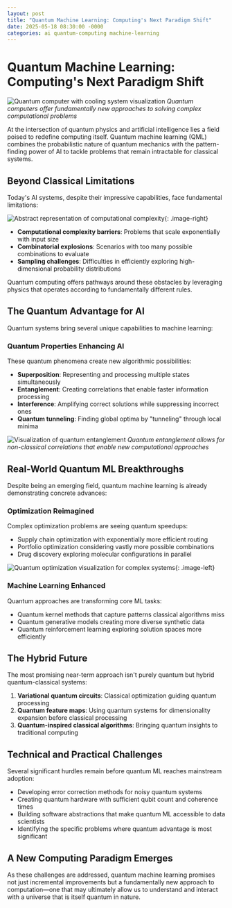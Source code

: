```yaml
---
layout: post
title: "Quantum Machine Learning: Computing's Next Paradigm Shift"
date: 2025-05-18 08:30:00 -0000
categories: ai quantum-computing machine-learning
---
```


# Quantum Machine Learning: Computing's Next Paradigm Shift

![Quantum computer with cooling system visualization](https://images.unsplash.com/photo-1635070041078-e363dbe005cb?w=1200&h=600&crop=entropy&fit=crop)
*Quantum computers offer fundamentally new approaches to solving complex computational problems*

At the intersection of quantum physics and artificial intelligence lies a field poised to redefine computing itself. Quantum machine learning (QML) combines the probabilistic nature of quantum mechanics with the pattern-finding power of AI to tackle problems that remain intractable for classical systems.

## Beyond Classical Limitations

Today's AI systems, despite their impressive capabilities, face fundamental limitations:

![Abstract representation of computational complexity](https://images.unsplash.com/photo-1509228627152-72ae9ae6848d?w=800&h=500&crop=entropy&fit=crop){: .image-right}

- **Computational complexity barriers**: Problems that scale exponentially with input size
- **Combinatorial explosions**: Scenarios with too many possible combinations to evaluate
- **Sampling challenges**: Difficulties in efficiently exploring high-dimensional probability distributions

Quantum computing offers pathways around these obstacles by leveraging physics that operates according to fundamentally different rules.

## The Quantum Advantage for AI

Quantum systems bring several unique capabilities to machine learning:

### Quantum Properties Enhancing AI

These quantum phenomena create new algorithmic possibilities:

- **Superposition**: Representing and processing multiple states simultaneously
- **Entanglement**: Creating correlations that enable faster information processing
- **Interference**: Amplifying correct solutions while suppressing incorrect ones
- **Quantum tunneling**: Finding global optima by "tunneling" through local minima

![Visualization of quantum entanglement](https://images.unsplash.com/photo-1629757509637-7c99379d3cec?w=800&h=500&crop=entropy&fit=crop)
*Quantum entanglement allows for non-classical correlations that enable new computational approaches*

## Real-World Quantum ML Breakthroughs

Despite being an emerging field, quantum machine learning is already demonstrating concrete advances:

### Optimization Reimagined

Complex optimization problems are seeing quantum speedups:
- Supply chain optimization with exponentially more efficient routing
- Portfolio optimization considering vastly more possible combinations
- Drug discovery exploring molecular configurations in parallel

![Quantum optimization visualization for complex systems](https://images.unsplash.com/photo-1551288049-bebda4e38f71?w=800&h=500&crop=entropy&fit=crop){: .image-left}

### Machine Learning Enhanced

Quantum approaches are transforming core ML tasks:
- Quantum kernel methods that capture patterns classical algorithms miss
- Quantum generative models creating more diverse synthetic data
- Quantum reinforcement learning exploring solution spaces more efficiently

## The Hybrid Future

The most promising near-term approach isn't purely quantum but hybrid quantum-classical systems:

1. **Variational quantum circuits**: Classical optimization guiding quantum processing
2. **Quantum feature maps**: Using quantum systems for dimensionality expansion before classical processing
3. **Quantum-inspired classical algorithms**: Bringing quantum insights to traditional computing

## Technical and Practical Challenges

Several significant hurdles remain before quantum ML reaches mainstream adoption:

- Developing error correction methods for noisy quantum systems
- Creating quantum hardware with sufficient qubit count and coherence times
- Building software abstractions that make quantum ML accessible to data scientists
- Identifying the specific problems where quantum advantage is most significant

## A New Computing Paradigm Emerges

As these challenges are addressed, quantum machine learning promises not just incremental improvements but a fundamentally new approach to computation—one that may ultimately allow us to understand and interact with a universe that is itself quantum in nature.
